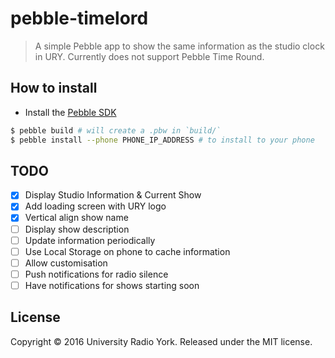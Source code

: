 # pebble-timelord
> A simple Pebble app to show the same information as the studio clock in URY.
> Currently does not support Pebble Time Round.

## How to install
- Install the [Pebble SDK](https://developer.pebble.com/sdk/)
```bash
$ pebble build # will create a .pbw in `build/`
$ pebble install --phone PHONE_IP_ADDRESS # to install to your phone
```
## TODO
- [x] Display Studio Information & Current Show
- [x] Add loading screen with URY logo
- [x] Vertical align show name
- [ ] Display show description
- [ ] Update information periodically
- [ ] Use Local Storage on phone to cache information
- [ ] Allow customisation
- [ ] Push notifications for radio silence
- [ ] Have notifications for shows starting soon

## License
Copyright © 2016 University Radio York. Released under the MIT license.